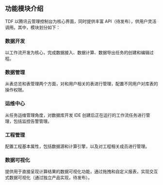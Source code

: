 ## 功能模块介绍

TDF 以腾讯云管理控制台为核心界面，同时提供丰富 API（待发布），供用户灵活调用。其中，模块划分如下：

### 数据开发
以工作流开发为核心，完成数据接入、数据计算、数据导出任务的创建和编辑过程。

### 数据管理
从表总览和表管理两个方面，对和用户相关的表进行管理，配置不同用户对库表的操作权限。

### 运维中心
从任务运维管理角度，对数据库开发 IDE 创建后正在运行的工作流任务进行管理，包括监控告警管理。

### 工程管理
配置工程基本属性，包括数据源和计算引擎，以及对工程相关成员进行管理。

### 数据可视化
提供用于直接呈现计算结果的数据可视化功能，通过拖拽和自定义报表，实现交互式数据可视化（通过独立产品实现，待发布）。